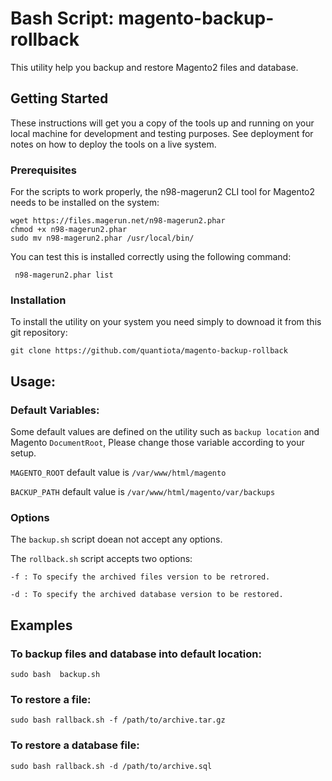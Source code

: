 # Bash Script: magento-backup-rollback
This utility help you backup and restore Magento2 files and database.

## Getting Started
These instructions will get you a copy of the tools up and running on your local machine for development and testing purposes. 
See deployment for notes on how to deploy the tools on a live system.

### Prerequisites
For the scripts to work properly, the n98-magerun2 CLI tool for Magento2 needs to be installed on the system: 
``` 
wget https://files.magerun.net/n98-magerun2.phar
chmod +x n98-magerun2.phar
sudo mv n98-magerun2.phar /usr/local/bin/
```

You can test this is installed correctly using the following command:

``` n98-magerun2.phar list```

### Installation
To install the utility on your system you need simply to downoad it from this git repository:

``` git clone https://github.com/quantiota/magento-backup-rollback ```

## Usage:
### Default Variables:
Some default values are defined on the utility such as `backup location` and Magento `DocumentRoot`, Please change those variable according to your setup.

`MAGENTO_ROOT` default value is  `/var/www/html/magento`

`BACKUP_PATH` default value is `/var/www/html/magento/var/backups`

### Options
The `backup.sh` script doean not accept any options.

The `rollback.sh` script accepts two options:

    -f : To specify the archived files version to be retrored.
    
    -d : To specify the archived database version to be restored.
## Examples
### To backup files and database into default location:

`sudo bash  backup.sh`

### To restore a file:
`sudo bash rallback.sh -f /path/to/archive.tar.gz`

### To restore a database file:
`sudo bash rallback.sh -d /path/to/archive.sql`







